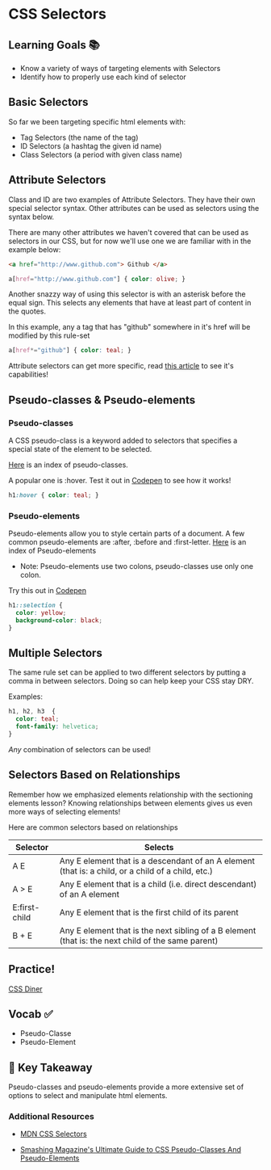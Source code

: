 # CSS Selectors



## Learning Goals 📚
- Know a variety of ways of targeting elements with Selectors
- Identify how to properly use each kind of selector

## Basic Selectors
So far we been targeting specific html elements with:
- Tag Selectors (the name of the tag)
- ID Selectors (a hashtag the given id name)
- Class Selectors (a period with given class name)


## Attribute Selectors
Class and ID are two examples of Attribute Selectors. They have their own special selector syntax. Other attributes can be used as selectors using the syntax below.

 There are many other attributes we haven't covered that can be used as selectors in our CSS, but for now we'll use one we are familiar with in the example below:

```html
<a href="http://www.github.com"> Github </a>
```

```css
a[href="http://www.github.com"] { color: olive; }
```

Another snazzy way of using this selector is with an asterisk before the equal sign. This selects any elements that have at least part of content in the quotes.

In this example, any a tag that has "github" somewhere in it's href will be modified by this rule-set
```css
a[href*="github"] { color: teal; }
```

Attribute selectors can get more specific, read [this article](https://css-tricks.com/attribute-selectors/) to see it's capabilities!


## Pseudo-classes & Pseudo-elements

### Pseudo-classes
A CSS pseudo-class is a keyword added to selectors that specifies a special state of the element to be selected.

[Here](https://developer.mozilla.org/en-US/docs/Web/CSS/Pseudo-classes) is an index of pseudo-classes.

A popular one is :hover. Test it out in [Codepen](http://codepen.io) to see how it works!
```css
h1:hover { color: teal; }
```
### Pseudo-elements
Pseudo-elements allow you to style certain parts of a document. A few common pseudo-elements are :after, :before and :first-letter. [Here](https://developer.mozilla.org/en-US/docs/Web/CSS/pseudo-elements) is an index of Pseudo-elements

- Note: Pseudo-elements use two colons, pseudo-classes use only one colon.

Try this out in [Codepen](http://codepen.io)
```css
h1::selection {
  color: yellow;
  background-color: black;
}
```


## Multiple Selectors
The same rule set can be applied to two different selectors by putting a comma in between selectors. Doing so can help keep your CSS stay DRY.

Examples:
```css
h1, h2, h3  {
  color: teal;
  font-family: helvetica;
}
```

*Any* combination of selectors can be used!

## Selectors Based on Relationships
Remember how we emphasized elements relationship with the sectioning elements lesson? Knowing relationships between elements gives us even more ways of selecting elements!

Here are common selectors based on relationships

| Selector      | Selects        
| ------------- |-------------|
| A E      | Any E element that is a descendant of an A element (that is: a child, or a child of a child, etc.) |
| A > E     | Any E element that is a child (i.e. direct descendant) of an A element     |  
| E:first-child | Any E element that is the first child of its parent    |  
| B + E | Any E element that is the next sibling of a B element (that is: the next child of the same parent)    |


## Practice!
[CSS Diner](http://flukeout.github.io/)

## Vocab ✅
  - Pseudo-Classe
  - Pseudo-Element


## 🔑 Key Takeaway
Pseudo-classes and pseudo-elements provide a more extensive set of options to select and manipulate html elements.

### Additional Resources
- [MDN CSS Selectors](https://developer.mozilla.org/en-US/docs/Learn/CSS/Introduction_to_CSS/Selectors)

- [Smashing Magazine's Ultimate Guide to CSS Pseudo-Classes And Pseudo-Elements](https://www.smashingmagazine.com/2016/05/an-ultimate-guide-to-css-pseudo-classes-and-pseudo-elements/)
